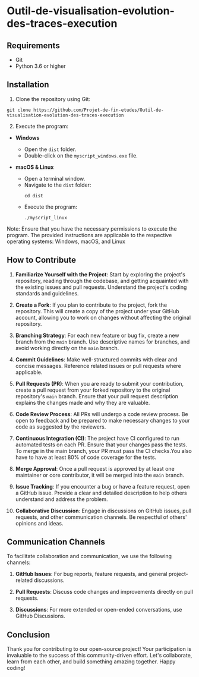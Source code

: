 # Outil-de-visualisation-evolution-des-traces-execution

## Requirements

- Git
- Python 3.6 or higher

## Installation

1. Clone the repository using Git:

```shell
git clone https://github.com/Projet-de-fin-etudes/Outil-de-visualisation-evolution-des-traces-execution
```

2. Execute the program:

- **Windows**
  - Open the `dist` folder.
  - Double-click on the `myscript_windows.exe` file.

- **macOS & Linux**
  - Open a terminal window.
  - Navigate to the `dist` folder:
    ```shell
    cd dist
    ```
  - Execute the program:
    ```shell
    ./myscript_linux
    ```

Note: Ensure that you have the necessary permissions to execute the program. The provided instructions are applicable to the respective operating systems: Windows, macOS, and Linux

## How to Contribute

1. **Familiarize Yourself with the Project**: Start by exploring the project's repository, reading through the codebase, and getting acquainted with the existing issues and pull requests. Understand the project's coding standards and guidelines.

2. **Create a Fork**: If you plan to contribute to the project, fork the repository. This will create a copy of the project under your GitHub account, allowing you to work on changes without affecting the original repository.

3. **Branching Strategy**: For each new feature or bug fix, create a new branch from the `main` branch. Use descriptive names for branches, and avoid working directly on the `main` branch.

4. **Commit Guidelines**: Make well-structured commits with clear and concise messages. Reference related issues or pull requests where applicable.

5. **Pull Requests (PR)**: When you are ready to submit your contribution, create a pull request from your forked repository to the original repository's `main` branch. Ensure that your pull request description explains the changes made and why they are valuable.

6. **Code Review Process**: All PRs will undergo a code review process. Be open to feedback and be prepared to make necessary changes to your code as suggested by the reviewers.

7. **Continuous Integration (CI)**: The project have CI configured to run automated tests on each PR. Ensure that your changes pass the tests. To merge in the main branch, your PR must pass the CI checks.You also have to have at least 80% of code coverage for the tests.

8. **Merge Approval**: Once a pull request is approved by at least one maintainer or core contributor, it will be merged into the `main` branch.

9. **Issue Tracking**: If you encounter a bug or have a feature request, open a GitHub issue. Provide a clear and detailed description to help others understand and address the problem.

10. **Collaborative Discussion**: Engage in discussions on GitHub issues, pull requests, and other communication channels. Be respectful of others' opinions and ideas.

## Communication Channels

To facilitate collaboration and communication, we use the following channels:

1. **GitHub Issues**: For bug reports, feature requests, and general project-related discussions.

2. **Pull Requests**: Discuss code changes and improvements directly on pull requests.

3. **Discussions**: For more extended or open-ended conversations, use GitHub Discussions.

## Conclusion

Thank you for contributing to our open-source project! Your participation is invaluable to the success of this community-driven effort. Let's collaborate, learn from each other, and build something amazing together. Happy coding!